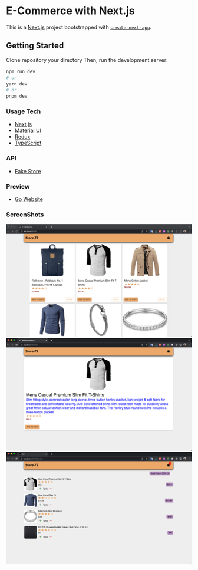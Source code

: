 # E-Commerce with Next.js

This is a [Next.js](https://nextjs.org/) project bootstrapped with [`create-next-app`](https://github.com/vercel/next.js/tree/canary/packages/create-next-app).

## Getting Started

Clone repository your directory
Then, run the development server:

```bash
npm run dev
# or
yarn dev
# or
pnpm dev
```

### Usage Tech

- [Next.js](https://nextjs.org/)
- [Material UI](https://mui.com/)
- [Redux](https://redux.js.org/)
- [TypeScript](https://www.typescriptlang.org/)

### API

- [Fake Store](https://fakestoreapi.com/)

### Preview

- [Go Website](https://storetsnext.netlify.app)

### ScreenShots

![](./assets/s1.png)
![](./assets/s2.png)
![](./assets/s3.png)
